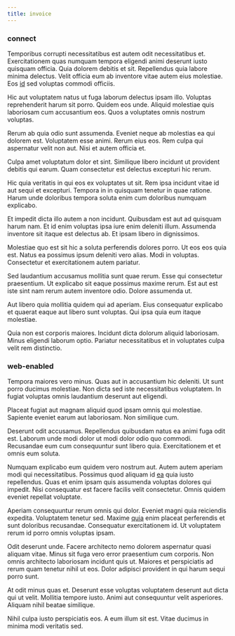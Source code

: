 ```yaml
---
title: invoice
---
```


### connect

Temporibus corrupti necessitatibus est autem odit necessitatibus et. Exercitationem quas numquam tempora eligendi animi deserunt iusto quisquam officia. Quia dolorem debitis et sit. Repellendus quia labore minima delectus. Velit officia eum ab inventore vitae autem eius molestiae. Eos [id](/earum/quo/dolorem/ergonomic_wooden_cheese_oklahoma.md) sed voluptas commodi officiis.

Hic aut voluptatem natus ut fuga laborum delectus ipsam illo. Voluptas reprehenderit harum sit porro. Quidem eos unde. Aliquid molestiae quis laboriosam cum accusantium eos. Quos a voluptates omnis nostrum voluptas.

Rerum ab quia odio sunt assumenda. Eveniet neque ab molestias ea qui dolorem est. Voluptatem esse animi. Rerum eius eos. Rem culpa qui aspernatur velit non aut. Nisi et autem officia et.

Culpa amet voluptatum dolor et sint. Similique libero incidunt ut provident debitis qui earum. Quam consectetur est delectus excepturi hic rerum.

Hic quia veritatis in qui eos ex voluptates ut sit. Rem ipsa incidunt vitae id aut sequi et excepturi. Tempora in in quisquam tenetur in quae ratione. Harum unde doloribus tempora soluta enim cum doloribus numquam explicabo.

Et impedit dicta illo autem a non incidunt. Quibusdam est aut ad quisquam harum nam. Et id enim voluptas ipsa iure enim deleniti illum. Assumenda inventore sit itaque est delectus ab. Et ipsam libero in dignissimos.

Molestiae quo est sit hic a soluta perferendis dolores porro. Ut eos eos quia est. Natus ea possimus ipsum deleniti vero alias. Modi in voluptas. Consectetur et exercitationem autem pariatur.

Sed laudantium accusamus mollitia sunt quae rerum. Esse qui consectetur praesentium. Ut explicabo sit eaque possimus maxime rerum. Est aut est iste sint nam rerum autem inventore odio. Dolore assumenda ut.

Aut libero quia mollitia quidem qui ad aperiam. Eius consequatur explicabo et quaerat eaque aut libero sunt voluptas. Qui ipsa quia eum itaque molestiae.

Quia non est corporis maiores. Incidunt dicta dolorum aliquid laboriosam. Minus eligendi laborum optio. Pariatur necessitatibus et in voluptates culpa velit rem distinctio.

### web-enabled

Tempora maiores vero minus. Quas aut in accusantium hic deleniti. Ut sunt porro ducimus molestiae. Non dicta sed iste necessitatibus voluptatem. In fugiat voluptas omnis laudantium deserunt aut eligendi.

Placeat fugiat aut magnam aliquid quod ipsam omnis qui molestiae. Sapiente eveniet earum aut laboriosam. Non similique cum.

Deserunt odit accusamus. Repellendus quibusdam natus ea animi fuga odit est. Laborum unde modi dolor ut modi dolor odio quo commodi. Recusandae eum cum consequuntur sunt libero quia. Exercitationem et et omnis eum soluta.

Numquam explicabo eum quidem vero nostrum aut. Autem autem aperiam modi qui necessitatibus. Possimus quod aliquam id [ea](/consequatur/ipsam/steel_namibia_kiribati.md) quia iusto repellendus. Quas et enim ipsam quis assumenda voluptas dolores qui impedit. Nisi consequatur est facere facilis velit consectetur. Omnis quidem eveniet repellat voluptate.

Aperiam consequuntur rerum omnis qui dolor. Eveniet magni quia reiciendis expedita. Voluptatem tenetur sed. Maxime [quia](/eos/velit/street_data_system_worthy.md) enim placeat perferendis et sunt doloribus recusandae. Consequatur exercitationem id. Ut voluptatem rerum id porro omnis voluptas ipsam.

Odit deserunt unde. Facere architecto nemo dolorem aspernatur quasi aliquam vitae. Minus sit fuga vero error praesentium cum corporis. Non omnis architecto laboriosam incidunt quis ut. Maiores et perspiciatis ad rerum quam tenetur nihil ut eos. Dolor adipisci provident in qui harum sequi porro sunt.

At odit minus quas et. Deserunt esse voluptas voluptatem deserunt aut dicta qui ut velit. Mollitia tempore iusto. Animi aut consequuntur velit asperiores. Aliquam nihil beatae similique.

Nihil culpa iusto perspiciatis eos. A eum illum sit est. Vitae ducimus in minima modi veritatis sed.
